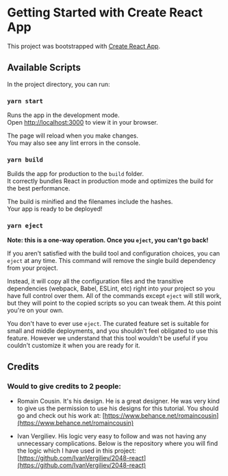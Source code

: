 # Getting Started with Create React App

This project was bootstrapped with [Create React App](https://github.com/facebook/create-react-app).

## Available Scripts

In the project directory, you can run:

### `yarn start`

Runs the app in the development mode.\
Open [http://localhost:3000](http://localhost:3000) to view it in your browser.

The page will reload when you make changes.\
You may also see any lint errors in the console.

### `yarn build`

Builds the app for production to the `build` folder.\
It correctly bundles React in production mode and optimizes the build for the best performance.

The build is minified and the filenames include the hashes.\
Your app is ready to be deployed!

### `yarn eject`

**Note: this is a one-way operation. Once you `eject`, you can't go back!**

If you aren't satisfied with the build tool and configuration choices, you can `eject` at any time. This command will remove the single build dependency from your project.

Instead, it will copy all the configuration files and the transitive dependencies (webpack, Babel, ESLint, etc) right into your project so you have full control over them. All of the commands except `eject` will still work, but they will point to the copied scripts so you can tweak them. At this point you're on your own.

You don't have to ever use `eject`. The curated feature set is suitable for small and middle deployments, and you shouldn't feel obligated to use this feature. However we understand that this tool wouldn't be useful if you couldn't customize it when you are ready for it.

## Credits

### Would to give credits to 2 people:

-   Romain Cousin. It's his design. He is a great designer. He was very kind to give us the permission to use his designs for this tutorial. You should go and check out his work at: [https://www.behance.net/romaincousin](https://www.behance.net/romaincousin)

-   Ivan Vergiliev. His logic very easy to follow and was not having any unnecessary complications. Below is the repository where you will find the logic which I have used in this project: [https://github.com/IvanVergiliev/2048-react](https://github.com/IvanVergiliev/2048-react)
